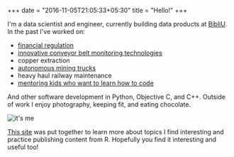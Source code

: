 +++
date = "2016-11-05T21:05:33+05:30"
title = "Hello!"
+++

I'm a data scientist and engineer, currently building data products at 
[BibliU](https://bibliu.com/). In the past I've worked on: 

- [financial regulation](https://www.apra.gov.au/)
- [innovative conveyor belt monitoring technologies](http://wearhawk.com/)
- copper extraction
- [autonomous mining trucks](https://thewest.com.au/news/wa/nobody-at-the-wheel-at-bhps-jimblebar-iron-ore-mine-site-ng-b88529442z)
- heavy haul railway maintenance
- [mentoring kids who want to learn how to code](http://coderdojowa.org.au/)

And other software development in Python, Objective C, and C++. Outside of work I enjoy photography, keeping fit, and eating chocolate.

![it's me](/img/me.jpg)

[This site](https://github.com/callumwebb/cwebby) was put together to learn more about topics I find interesting and practice publishing content from R. Hopefully you find it interesting and useful too!
